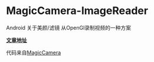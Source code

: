 # MagicCamera-ImageReader

Android 关于美颜/滤镜 从OpenGl录制视频的一种方案

**[文章地址](http://www.jianshu.com/p/12f06da0a4ec)**

代码来自[MagicCamera](https://github.com/wuhaoyu1990/MagicCamera)
